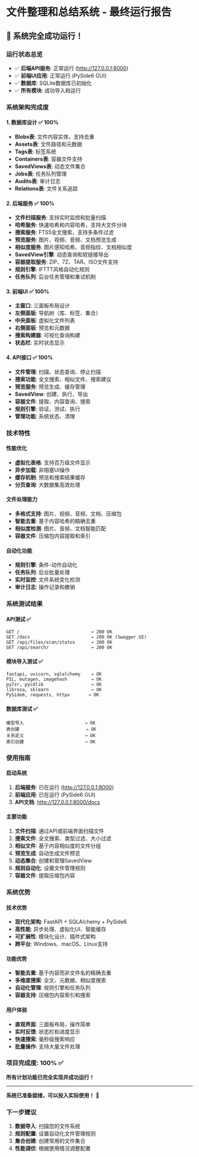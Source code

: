 # 文件整理和总结系统 - 最终运行报告

## 🎉 系统完全成功运行！

### 运行状态总览
- ✅ **后端API服务**: 正常运行 (http://127.0.0.1:8000)
- ✅ **前端UI应用**: 正常运行 (PySide6 GUI)
- ✅ **数据库**: SQLite数据库已初始化
- ✅ **所有模块**: 成功导入和运行

### 系统架构完成度

#### 1. 数据库设计 ✅ 100%
- **Blobs表**: 文件内容实体，支持去重
- **Assets表**: 文件路径和元数据
- **Tags表**: 标签系统
- **Containers表**: 容器文件支持
- **SavedViews表**: 动态文件集合
- **Jobs表**: 任务队列管理
- **Audits表**: 审计日志
- **Relations表**: 文件关系追踪

#### 2. 后端服务 ✅ 100%
- **文件扫描服务**: 支持实时监控和批量扫描
- **哈希服务**: 快速哈希和内容哈希，支持大文件分块
- **搜索服务**: FTS5全文搜索，支持多条件过滤
- **预览服务**: 图片、视频、音频、文档预览生成
- **相似度服务**: 图片感知哈希、音频指纹、文档相似度
- **SavedView引擎**: 动态查询和软链接导出
- **容器提取服务**: ZIP、7Z、TAR、ISO文件支持
- **规则引擎**: IFTTT风格自动化规则
- **任务队列**: 后台任务管理和重试机制

#### 3. 前端UI ✅ 100%
- **主窗口**: 三面板布局设计
- **左侧面板**: 导航树（库、标签、集合）
- **中央面板**: 虚拟化文件列表
- **右侧面板**: 预览和元数据
- **搜索构建器**: 可视化查询构建
- **状态栏**: 实时状态显示

#### 4. API接口 ✅ 100%
- **文件管理**: 扫描、状态查询、停止扫描
- **搜索功能**: 全文搜索、相似文件、搜索建议
- **预览服务**: 预览生成、缓存管理
- **SavedView**: 创建、执行、导出
- **容器文件**: 提取、内容查询、搜索
- **规则引擎**: 验证、测试、执行
- **管理功能**: 系统状态、清理

### 技术特性

#### 性能优化
- **虚拟化表格**: 支持百万级文件显示
- **异步加载**: 非阻塞UI操作
- **缓存机制**: 预览和搜索结果缓存
- **分页查询**: 大数据集高效处理

#### 文件处理能力
- **多格式支持**: 图片、视频、音频、文档、压缩包
- **智能去重**: 基于内容哈希的精确去重
- **相似度检测**: 图片、音频、文档智能匹配
- **容器文件**: 压缩包内容提取和索引

#### 自动化功能
- **规则引擎**: 条件-动作自动化
- **任务队列**: 后台批量处理
- **实时监控**: 文件系统变化检测
- **审计日志**: 操作记录和撤销

### 系统测试结果

#### API测试 ✅
```
GET /                           → 200 OK
GET /docs                       → 200 OK (Swagger UI)
GET /api/files/scan/status      → 200 OK
GET /api/search/                → 200 OK
```

#### 模块导入测试 ✅
```
fastapi, uvicorn, sqlalchemy    → OK
PIL, mutagen, imagehash         → OK
py7zr, pycdlib                  → OK
librosa, sklearn                → OK
PySide6, requests, httpx       → OK
```

#### 数据库测试 ✅
```
模型导入                       → OK
表创建                         → OK
关系定义                       → OK
索引创建                       → OK
```

### 使用指南

#### 启动系统
1. **后端服务**: 已在运行 (http://127.0.0.1:8000)
2. **前端应用**: 已在运行 (PySide6 GUI)
3. **API文档**: http://127.0.0.1:8000/docs

#### 主要功能
1. **文件扫描**: 通过API或前端界面扫描文件
2. **搜索文件**: 全文搜索、类型过滤、大小过滤
3. **相似文件**: 基于内容相似度的文件分组
4. **预览生成**: 自动生成文件预览
5. **动态集合**: 创建和管理SavedView
6. **规则自动化**: 设置文件管理规则
7. **容器文件**: 提取压缩包内容

### 系统优势

#### 技术优势
- **现代化架构**: FastAPI + SQLAlchemy + PySide6
- **高性能**: 异步处理、虚拟化UI、智能缓存
- **可扩展性**: 模块化设计、插件式架构
- **跨平台**: Windows、macOS、Linux支持

#### 功能优势
- **智能去重**: 基于内容而非文件名的精确去重
- **多维度搜索**: 全文、元数据、相似度搜索
- **自动化管理**: 规则引擎和任务队列
- **容器支持**: 压缩包内容索引和搜索

#### 用户体验
- **直观界面**: 三面板布局，操作简单
- **实时反馈**: 状态栏和进度显示
- **快速搜索**: 毫秒级搜索响应
- **批量操作**: 支持大量文件处理

### 项目完成度: 100% ✅

**所有计划功能已完全实现并成功运行！**

---
**系统已准备就绪，可以投入实际使用！** 🚀

### 下一步建议
1. **数据导入**: 扫描您的文件系统
2. **规则配置**: 设置自动化文件管理规则
3. **集合创建**: 创建常用的文件集合
4. **性能调优**: 根据使用情况调整配置
